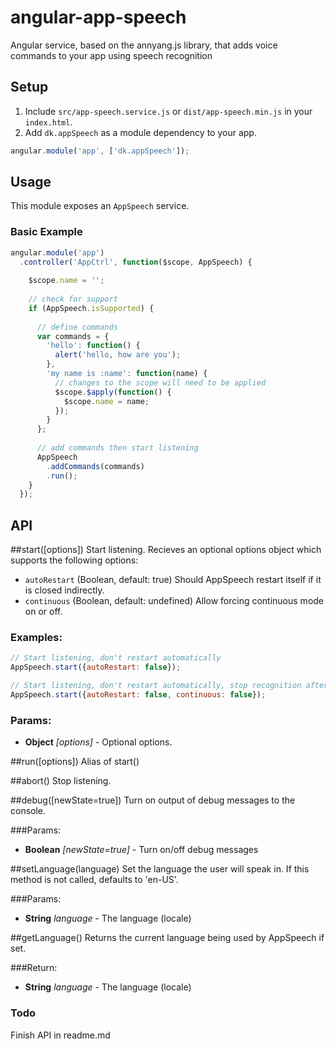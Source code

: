 # angular-app-speech
Angular service, based on the annyang.js library, that adds voice commands to your app using speech recognition

## Setup
1. Include `src/app-speech.service.js` or `dist/app-speech.min.js` in your `index.html`.
2. Add `dk.appSpeech` as a module dependency to your app.
```js
angular.module('app', ['dk.appSpeech']);
```
## Usage
This module exposes an `AppSpeech` service.

### Basic Example
```js
angular.module('app')
  .controller('AppCtrl', function($scope, AppSpeech) {
  
    $scope.name = '';
    
    // check for support
    if (AppSpeech.isSupported) {
    
      // define commands
      var commands = {
        'hello': function() {
          alert('hello, how are you');
        },
        'my name is :name': function(name) {
          // changes to the scope will need to be applied
          $scope.$apply(function() {
            $scope.name = name;
          });
        }
      };
      
      // add commands then start listening
      AppSpeech
        .addCommands(commands)
        .run();
    }
  });
```

## API

##start([options])
Start listening.
Recieves an optional options object which supports the following options:
- `autoRestart` (Boolean, default: true) Should AppSpeech restart itself if it is closed indirectly.
- `continuous` (Boolean, default: undefined) Allow forcing continuous mode on or off.

### Examples:

```js
// Start listening, don't restart automatically
AppSpeech.start({autoRestart: false});

// Start listening, don't restart automatically, stop recognition after first phrase recognized
AppSpeech.start({autoRestart: false, continuous: false});
```

### Params:
* **Object** *[options]* - Optional options.

##run([options])
Alias of start()

##abort()
Stop listening.

##debug([newState=true])
Turn on output of debug messages to the console.

###Params:
- **Boolean** *[newState=true]* - Turn on/off debug messages

##setLanguage(language)
Set the language the user will speak in. If this method is not called, defaults to 'en-US'.

###Params:
- **String** *language* - The language (locale)

##getLanguage()
Returns the current language being used by AppSpeech if set.

###Return:
- **String** *language* - The language (locale)


### Todo
Finish API in readme.md

